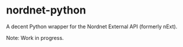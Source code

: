 nordnet-python
==============

A decent Python wrapper for the Nordnet External API (formerly nExt).

Note: Work in progress.

